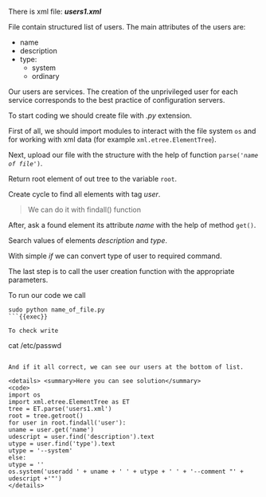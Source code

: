 There is xml file: ***users1.xml***

File contain structured list of users.
The main attributes of the users are:
- name
- description 
- type: 
  - system
  - ordinary

Our users are services. The creation of the unprivileged user 
for each service corresponds to the best practice of 
configuration servers.

To start coding we should create file with *.py* extension.

First of all, we should import modules to interact with the file system 
<code>os</code> and for working with xml data
(for example <code>xml.etree.ElementTree</code>).

Next, upload our file with the structure with the help of function 
<code>parse(*'name of file'*)</code>.

Return root element of out tree to the variable <code>root</code>.

Create cycle to find all elements with tag *user*.
> We can do it with findall() function

After, ask a found element its attribute *name* with the help of method 
<code>get()</code>.

Search values of elements *description* and *type*.

With simple *if* we can convert type of user to required command.

The last step is to call the user creation function with the appropriate parameters. 

To run our code we call 
```
sudo python name_of_file.py
```{{exec}}

To check write 
```
cat /etc/passwd
```{{exec}}

And if it all correct, we can see our users at the bottom of list.

<details> <summary>Here you can see solution</summary>
<code>
import os
import xml.etree.ElementTree as ET
tree = ET.parse('users1.xml')
root = tree.getroot()
for user in root.findall('user'):
uname = user.get('name')
udescript = user.find('description').text
utype = user.find('type').text
utype = '--system'
else:
utype = ''
os.system('useradd ' + uname + ' ' + utype + ' ' + '--comment "' + udescript +'"')
</details>